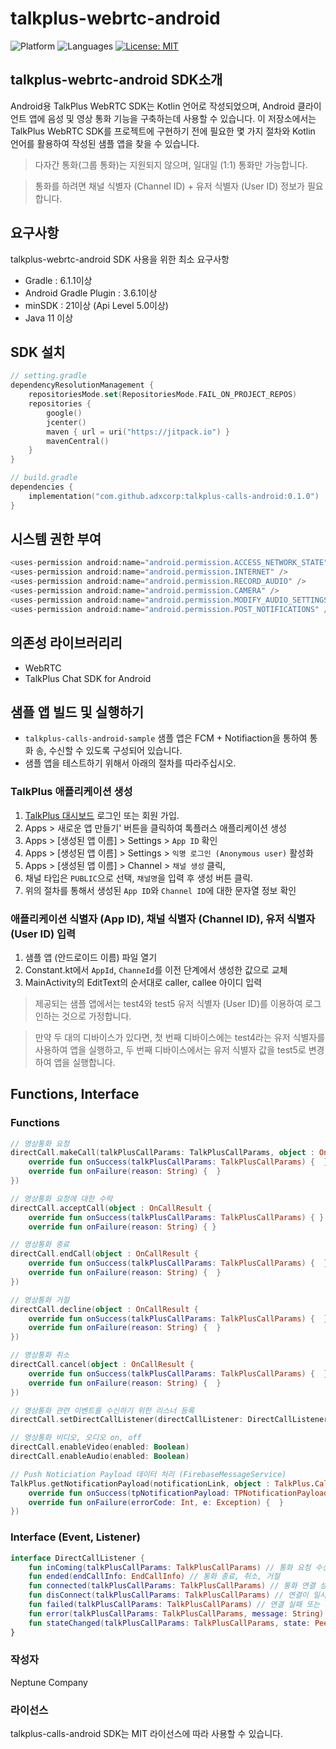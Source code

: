 # talkplus-webrtc-android
![Platform](https://img.shields.io/badge/platform-Android-green.svg)
![Languages](https://img.shields.io/badge/language-Kotlin-violet.svg)
[![License: MIT](https://img.shields.io/badge/License-MIT-yellow.svg)](https://github.com/sendbird/quickstart-calls-ios/blob/develop/LICENSE.md)
## talkplus-webrtc-android SDK소개
Android용 TalkPlus WebRTC SDK는 Kotlin 언어로 작성되었으며, Android 클라이언트 앱에 음성 및 영상 통화 기능을 구축하는데 사용할 수 있습니다. 이 저장소에서는 TalkPlus WebRTC SDK를 프로젝트에 구현하기 전에 필요한 몇 가지 절차와 Kotlin 언어를 활용하여 작성된 샘플 앱을 찾을 수 있습니다.

> 다자간 통화(그룹 통화)는 지원되지 않으며, 일대일 (1:1) 통화만 가능합니다.

> 통화를 하려면 채널 식별자 (Channel ID) + 유저 식별자 (User ID) 정보가 필요합니다.

## 요구사항
talkplus-webrtc-android SDK 사용을 위한 최소 요구사항

- Gradle : 6.1.1이상
- Android Gradle Plugin : 3.6.1이상
- minSDK : 21이상 (Api Level 5.0이상)
- Java 11 이상

## SDK 설치
```kotlin
// setting.gradle
dependencyResolutionManagement {
    repositoriesMode.set(RepositoriesMode.FAIL_ON_PROJECT_REPOS)
    repositories {
        google()
        jcenter()
        maven { url = uri("https://jitpack.io") }
        mavenCentral()
    }
}
```
```kotlin
// build.gradle
dependencies {
    implementation("com.github.adxcorp:talkplus-calls-android:0.1.0")
}
```

## 시스템 권한 부여
```kotlin
<uses-permission android:name="android.permission.ACCESS_NETWORK_STATE" />
<uses-permission android:name="android.permission.INTERNET" />
<uses-permission android:name="android.permission.RECORD_AUDIO" />
<uses-permission android:name="android.permission.CAMERA" />
<uses-permission android:name="android.permission.MODIFY_AUDIO_SETTINGS" />
<uses-permission android:name="android.permission.POST_NOTIFICATIONS" /> (optional)
```

## 의존성 라이브러리리
- WebRTC
- TalkPlus Chat SDK for Android

## 샘플 앱 빌드 및 실행하기
- `talkplus-calls-android-sample` 샘플 앱은 FCM + Notifiaction을 통하여 통화 송, 수신할 수 있도록 구성되어 있습니다.
- 샘플 앱을 테스트하기 위해서 아래의 절차를 따라주십시오.

### TalkPlus 애플리케이션 생성
1. [TalkPlus 대시보드](https://www.talkplus.io/dashboard) 로그인 또는 회원 가입.
2. Apps > 새로운 앱 만들기' 버튼을 클릭하여 톡플러스 애플리케이션 생성
3. Apps > [생성된 앱 이름] > Settings > `App ID` 확인
4. Apps > [생성된 앱 이름] > Settings > `익명 로그인 (Anonymous user)` 활성화
5. Apps > [생성된 앱 이름] > Channel > `채널 생성` 클릭,
6. 채널 타입은 `PUBLIC`으로 선택, `채널명`을 입력 후 생성 버튼 클릭.
7. 위의 절차를 통해서 생성된 `App ID`와 `Channel ID`에 대한 문자열 정보 확인

### 애플리케이션 식별자 (App ID), 채널 식별자 (Channel ID), 유저 식별자 (User ID) 입력
1. 샘플 앱 (안드로이드 이름) 파일 열기
2. Constant.kt에서 `AppId`, `ChanneId`를 이전 단계에서 생성한 값으로 교체
3. MainActivity의 EditText의 순서대로 caller, callee 아이디 입력
> 제공되는 샘플 앱에서는 test4와 test5 유저 식별자 (User ID)를 이용하여 로그인하는 것으로 가정합니다.

> 만약 두 대의 디바이스가 있다면, 첫 번째 디바이스에는 test4라는 유저 식별자를 사용하여 앱을 실행하고, 두 번째 디바이스에서는 유저 식별자 값을 test5로 변경하여 앱을 실행합니다.

## Functions, Interface

### Functions
```kotlin
// 영상통화 요청 
directCall.makeCall(talkPlusCallParams: TalkPlusCallParams, object : OnCallResult {
    override fun onSuccess(talkPlusCallParams: TalkPlusCallParams) {  }
    override fun onFailure(reason: String) {  }
})
```

```kotlin
// 영상통화 요청에 대한 수락
directCall.acceptCall(object : OnCallResult {
    override fun onSuccess(talkPlusCallParams: TalkPlusCallParams) { }
    override fun onFailure(reason: String) { }
```

```kotlin
// 영상통화 종료
directCall.endCall(object : OnCallResult {
    override fun onSuccess(talkPlusCallParams: TalkPlusCallParams) {  }
    override fun onFailure(reason: String) {  }
})

// 영상통화 거절
directCall.decline(object : OnCallResult {
    override fun onSuccess(talkPlusCallParams: TalkPlusCallParams) {  }
    override fun onFailure(reason: String) {  }
})

// 영상통화 취소
directCall.cancel(object : OnCallResult {
    override fun onSuccess(talkPlusCallParams: TalkPlusCallParams) {  }
    override fun onFailure(reason: String) {  }
})
```

```kotlin
// 영상통화 관련 이벤트를 수신하기 위한 리스너 등록
directCall.setDirectCallListener(directCallListener: DirectCallListener)
```

```kotlin
// 영상통화 비디오, 오디오 on, off
directCall.enableVideo(enabled: Boolean)
directCall.enableAudio(enabled: Boolean)
```

```kotlin
// Push Noticiation Payload 데이터 처리 (FirebaseMessageService)
TalkPlus.getNotificationPayload(notificationLink, object : TalkPlus.CallbackListener<TPNotificationPayload> {
    override fun onSuccess(tpNotificationPayload: TPNotificationPayload) {  }
    override fun onFailure(errorCode: Int, e: Exception) {  }
})
```

### Interface (Event, Listener)
```kotlin
interface DirectCallListener {
    fun inComing(talkPlusCallParams: TalkPlusCallParams) // 통화 요청 수신
    fun ended(endCallInfo: EndCallInfo) // 통화 종료, 취소, 거절
    fun connected(talkPlusCallParams: TalkPlusCallParams) // 통화 연결 성공
    fun disConnect(talkPlusCallParams: TalkPlusCallParams) // 연결이 일시적으로 끊긴 경우
    fun failed(talkPlusCallParams: TalkPlusCallParams) // 연결 실패 또는 재연결 불가
    fun error(talkPlusCallParams: TalkPlusCallParams, message: String) // 통화 연결 에러 발생
    fun stateChanged(talkPlusCallParams: TalkPlusCallParams, state: PeerConnection.IceConnectionState) // 통화 연결 상태 확인
}
```

### 작성자
Neptune Company

### 라이선스
talkplus-calls-android SDK는 MIT 라이선스에 따라 사용할 수 있습니다.
